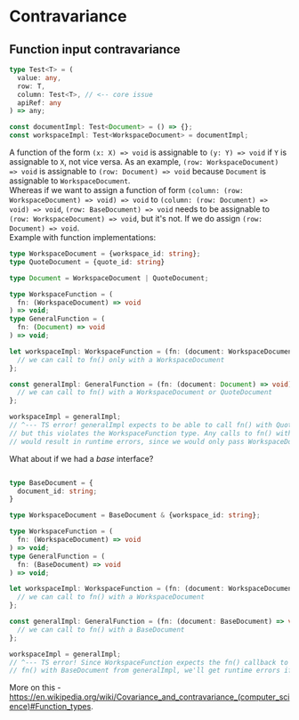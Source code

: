 # Contravariance

## Function input contravariance

```ts
type Test<T> = (
  value: any,
  row: T,
  column: Test<T>, // <-- core issue
  apiRef: any
) => any;

const documentImpl: Test<Document> = () => {};
const workspaceImpl: Test<WorkspaceDocument> = documentImpl;
```

A function of the form `(x: X) => void` is assignable to `(y: Y) => void` if `Y` is assignable to `X`, not vice versa.
As an example, `(row: WorkspaceDocument) => void` is assignable to `(row: Document) => void` because `Document` is assignable to `WorkspaceDocument`.  
Whereas if we want to assign a function of form `(column: (row: WorkspaceDocument) => void) => void` to `(column: (row: Document) => void) => void`, `(row: BaseDocument) => void` needs to be assignable to `(row: WorkspaceDocument) => void`, but it's not. If we do assign `(row: Document) => void`.  
Example with function implementations:

```ts
type WorkspaceDocument = {workspace_id: string};
type QuoteDocument = {quote_id: string}

type Document = WorkspaceDocument | QuoteDocument;

type WorkspaceFunction = (
  fn: (WorkspaceDocument) => void
) => void;
type GeneralFunction = (
  fn: (Document) => void
) => void;

let workspaceImpl: WorkspaceFunction = (fn: (document: WorkspaceDocument) => void) => {
  // we can call to fn() only with a WorkspaceDocument
};

const generalImpl: GeneralFunction = (fn: (document: Document) => void) => {
  // we can call to fn() with a WorkspaceDocument or QuoteDocument
};

workspaceImpl = generalImpl;
// ^--- TS error! generalImpl expects to be able to call fn() with QuoteDocument too,
// but this violates the WorkspaceFunction type. Any calls to fn() with QuoteDocument in generalImpl
// would result in runtime errors, since we would only pass WorkspaceDocument now.
```

What about if we had a *base* interface?

```ts

type BaseDocument = {
  document_id: string;
}

type WorkspaceDocument = BaseDocument & {workspace_id: string};

type WorkspaceFunction = (
  fn: (WorkspaceDocument) => void
) => void;
type GeneralFunction = (
  fn: (BaseDocument) => void
) => void;

let workspaceImpl: WorkspaceFunction = (fn: (document: WorkspaceDocument) => void) => {
  // we can call to fn() with a WorkspaceDocument
};

const generalImpl: GeneralFunction = (fn: (document: BaseDocument) => void) => {
  // we can call to fn() with a BaseDocument
};

workspaceImpl = generalImpl;
// ^--- TS error! Since WorkspaceFunction expects the fn() callback to accept a WorkspaceDocument, if we call
// fn() with BaseDocument from generalImpl, we'll get runtime errors if/when accessing specialized properties inside fn()'s body.
```

More on this - https://en.wikipedia.org/wiki/Covariance_and_contravariance_(computer_science)#Function_types.
